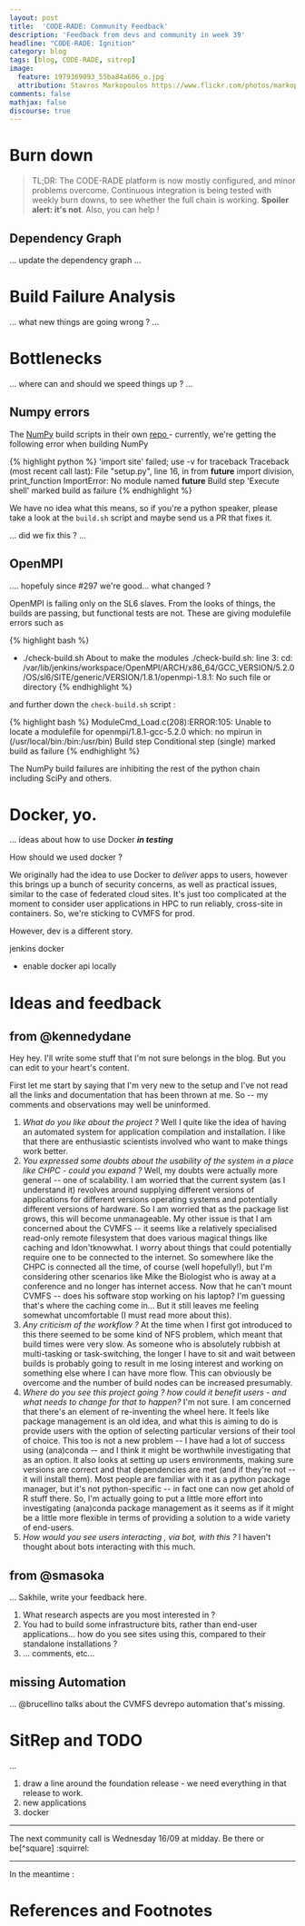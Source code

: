 ```yaml
---
layout: post
title:  'CODE-RADE: Community Feedback'
description: 'Feedback from devs and community in week 39'
headline: "CODE-RADE: Ignition"
category: blog
tags: [blog, CODE-RADE, sitrep]
image:
  feature: 1979369093_55ba84a606_o.jpg
  attribution: Stavros Markopoulos https://www.flickr.com/photos/markop/1979369093/in/faves-91618948@N00/
comments: false
mathjax: false
discourse: true
---
```


# Burn down

> TL;DR: The CODE-RADE platform is now mostly configured, and minor problems overcome. Continuous integration is being tested with weekly burn downs, to see whether the full chain is working. **Spoiler alert: it's not**. Also, you can help !




## Dependency Graph


... update the dependency graph ...

# Build Failure Analysis

... what new things are going wrong ? ...

# Bottlenecks

... where can and should we speed things up ? ...



## Numpy errors

The [NumPy](http://www.numpy.org/) build scripts in their own  [repo <i class="fa fa-github"></i>](https://github.com/SouthAfricaDigitalScience/numpy-deploy) - currently, we're getting the following error when building NumPy

{% highlight python %}
    'import site' failed; use -v for traceback
    Traceback (most recent call last):
      File "setup.py", line 16, in <module>
      from __future__ import division, print_function
    ImportError: No module named __future__
    Build step 'Execute shell' marked build as failure
{% endhighlight %}

We have no idea what this means, so if you're a python speaker, please take a look at the `build.sh` script and maybe send us a PR that fixes it.

... did we fix this ? ...

## OpenMPI

.... hopefuly since #297 we're good... what changed ?

OpenMPI is failing only on the SL6 slaves. From the looks of things, the builds are passing, but functional tests are not. These are giving modulefile errors such as

{% highlight bash %}
+ ./check-build.sh
About to make the modules
./check-build.sh: line 3: cd: /var/lib/jenkins/workspace/OpenMPI/ARCH/x86_64/GCC_VERSION/5.2.0/OS/sl6/SITE/generic/VERSION/1.8.1/openmpi-1.8.1: No such file or directory
{% endhighlight %}

and further down the `check-build.sh` script :

{% highlight bash %}
ModuleCmd_Load.c(208):ERROR:105: Unable to locate a modulefile for openmpi/1.8.1-gcc-5.2.0
which: no mpirun in (/usr/local/bin:/bin:/usr/bin)
Build step Conditional step (single) marked build as failure
{% endhighlight %}

The NumPy build failures are inhibiting the rest of the python chain including SciPy and others.

# Docker, yo.

... ideas about how to use Docker ***in testing***

How should we used docker ?

We originally had the idea to use  Docker to _deliver_ apps to users, however this brings up a bunch of security concerns, as well as practical issues, similar to the case of federated cloud sites. It's just too complicated at the moment to consider user applications in HPC to run reliably, cross-site in containers. So, we're sticking to CVMFS for prod.

However, dev is a different story.

jenkins docker

 * enable docker api locally

# Ideas and feedback

## from @kennedydane
Hey hey. I'll write some stuff that I'm not sure belongs in the blog. But you can edit to your heart's content.

First let me start by saying that I'm very new to the setup and I've not read all the links and documentation that has been thrown at me. So -- my comments and observations may well be uninformed.

  1. *What do you like about the project ?* Well I quite like the idea of having an automated system for application compilation and installation. I like that there are enthusiastic scientists involved who want to make things work better.
  1. *You expressed some doubts about the usability of the system in a place like CHPC - could you expand ?* Well, my doubts were actually more general -- one of scalability. I am worried that the current system (as I understand it) revolves around supplying different versions of applications for different versions operating systems and potentially different versions of hardware. So I am worried that as the package list grows, this will become unmanageable. My other issue is that I am concerned about the CVMFS -- it seems like a relatively specialised read-only remote filesystem that does various magical things like caching and Idon'tknowwhat. I worry about things that could potentially require one to be connected to the internet. So somewhere like the CHPC is connected all the time, of course (well hopefully!), but I'm considering other scenarios like Mike the Biologist who is away at a conference and no longer has internet access. Now that he can't mount CVMFS -- does his software stop working on his laptop? I'm guessing that's where the caching come in... But it still leaves me feeling somewhat uncomfortable (I must read more about this).
  1. *Any criticism of the workflow ?* At the time when I first got introduced to this there seemed to be some kind of NFS problem, which meant that build times were very slow. As someone who is absolutely rubbish at multi-tasking or task-switching, the longer I have to sit and wait between builds is probably going to result in me losing interest and working on something else where I can have more flow. This can obviously be overcome and the number of build nodes can be increased presumably.
  1. *Where do you see this project going ? how could it benefit users - and what needs to change for that to happen?* I'm not sure. I am concerned that there's an element of re-inventing the wheel here. It feels like package management is an old idea, and what this is aiming to do is provide users with the option of selecting particular versions of their tool of choice. This too is not a new problem -- I have had a lot of success using (ana)conda -- and I think it might be worthwhile investigating that as an option. It also looks at setting up users environments, making sure versions are correct and that dependencies are met (and if they're not -- it will install them). Most people are familiar with it as a python package manager, but it's not python-specific -- in fact one can now get ahold of R stuff there. So, I'm actually going to put a little more effort into investigating (ana)conda package management as it seems as if it might be a little more flexible in terms of providing a solution to a wide variety of end-users.
  1. *How would you see users interacting , via bot, with this ?*
I haven't thought about bots interacting with this much.

## from @smasoka

... Sakhile, write your feedback here.

  1. What research aspects are you most interested in ?
  1. You had to build some infrastructure bits, rather than end-user applications... how do you see sites using this, compared to their standalone installations ?
  1. ... comments, etc...

## missing Automation

... @brucellino talks about the CVMFS devrepo automation that's missing.



# SitRep and TODO

...

  1. draw a line around the foundation release - we need everything in that release to work.
  1. new applications
  1. docker

-----

The next community call is Wednesday 16/09 at midday. Be there or be[^square] :squirrel:

-----

In the meantime :

<div id='discourse-comments'></div> <script type="text/javascript">
  DiscourseEmbed = { discourseUrl: 'http://discourse.sci-gaia.eu/',
                     discourseEmbedUrl: 'http://www.africa-grid.org/blog/2015/09/14/CODE-RADE-burn-down/' };

  (function() {
    var d = document.createElement('script'); d.type = 'text/javascript'; d.async = true;
    d.src = DiscourseEmbed.discourseUrl + 'javascripts/embed.js';
    (document.getElementsByTagName('head')[0] || document.getElementsByTagName('body')[0]).appendChild(d);
  })();
</script>

# References and Footnotes
